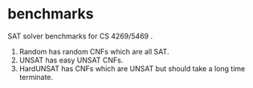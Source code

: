 # benchmarks
SAT solver benchmarks for CS 4269/5469 .

1) Random has random CNFs which are all SAT.
2) UNSAT has easy UNSAT CNFs. 
3) HardUNSAT has CNFs which are UNSAT but should take a long time terminate.

